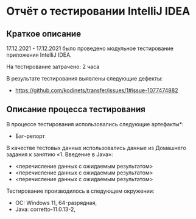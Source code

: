 # Отчёт о тестировании IntelliJ IDEA

## Краткое описание

17.12.2021 - 17.12.2021 было проведено модульное тестирование приложения IntelliJ IDEA.

На тестирование затрачено: 2 часа

В результате тестирования выявлены следующие дефекты:
* https://github.com/kodinets/transfer/issues/1#issue-1077474882

## Описание процесса тестирования

В процессе тестирования использовались следующие артефакты*:
* Баг-репорт

В качестве тестовых данных использовались данные из Домашнего задания к занятию «1. Введение в Java»:
* <перечисление данных с ожидаемым результатом>
* <перечисление данных с ожидаемым результатом>
* <перечисление данных с ожидаемым результатом>

Тестирование производилось в следующем окружении:
* ОС: Windows 11, 64-разрядная,
* Java: corretto-11.0.13-2,

